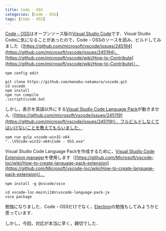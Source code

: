 ```yaml
---
title: Code - OSS
categories: [Code - OSS]
tags: [Code - OSS]
---
```

[Code - OSS](https://github.com/microsoft/vscode)はオープンソース版の[Visual Studio Code](https://code.visualstudio.com/)です．Visual Studio Codeに気になることがあったので，Code - OSSのソースを読み，ビルドしてみました（[https://github.com/microsoft/vscode/issues/245194](https://github.com/microsoft/vscode/issues/245194)，[https://github.com/microsoft/vscode/wiki/How-to-Contribute](https://github.com/microsoft/vscode/wiki/How-to-Contribute)）．
```batchfile
npm config edit

git clone https://github.com/manabu-nakamura/vscode.git
cd vscode
npm install
npm run compile
.\scripts\code.bat
```
しかし，表示を英語以外にする[Visual Studio Code Language Pack](https://github.com/microsoft/vscode-loc)が動きません（[https://github.com/microsoft/vscode/issues/245119](https://github.com/microsoft/vscode/issues/245119)）．フルビルドしなくてはいけないことを教えてもらいました．
```batchfile
npm run gulp vscode-win32-x64
"..\VSCode-win32-x64\Code - OSS.exe"
```
Visual Studio Code Language Packを作成するために，[Visual Studio Code Extension manager](https://github.com/microsoft/vscode-vsce)を使用します（[https://github.com/Microsoft/vscode-loc/wiki/How-to-create-language-pack-extension](https://github.com/Microsoft/vscode-loc/wiki/How-to-create-language-pack-extension)）．
```batchfile
npm install -g @vscode/vsce

cd vscode-loc-main\i18n\vscode-language-pack-ja
vsce package
```
勉強になりました．Code - OSSだけでなく，[Electron](https://github.com/electron/electron)の勉強もしてみようかと思っています．

しかし，今回，対応が本当に早く，親切でした．